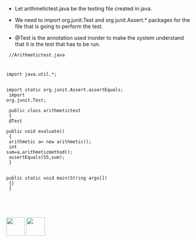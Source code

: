 - Let arithmetictest.java be the testing file created in java.

- We need to import org.junit.Test and org.junit.Assert.* packages for the file that is going to perform the test.

- @Test is the annotation used inorder to make the system understand that it is the test that has to be run.

<code><pre>
//Arithmetictest.java

import java.util.*;<br>  
import static org.junit.Assert.assertEquals;<br>
import org.junit.Test;<br>
<br>
public class arithmetictest<br>
{<br>
@Test<br>
public void evaluate()<br>
{<br>
arithmetic a= new arithmetic();<br>
int sum=a.arithmeticmethod();	<br>
assertEquals(55,sum);<br>
}<br>
<br>
public static void main(String args[])<br>
{}<br>
}<br>
</pre></code>
<br>

[<img src="https://cloud.githubusercontent.com/assets/14101008/10718970/e8253ecc-7b43-11e5-8fcb-af3acab64686.png" width="50" height="50"></img>](https://github.com/hariniiyer/CSCI-5828_Presentation2_Testing-Frameworks/blob/master/hybrid7.md)
[<img src="https://cloud.githubusercontent.com/assets/14101008/10718969/e5b6db32-7b43-11e5-886a-b848ca79f105.png" width="50" height="50"></img>](https://github.com/hariniiyer/CSCI-5828_Presentation2_Testing-Frameworks/blob/master/hybrid9.md)

